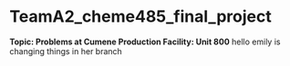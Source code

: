 # TeamA2_cheme485_final_project
**Topic: Problems at Cumene Production Facility: Unit 800**
hello
emily is changing things in her branch 

